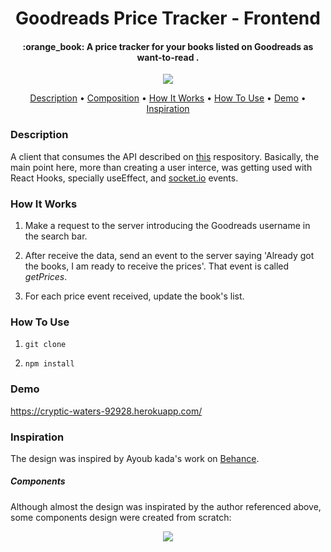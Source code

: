 
<h1 align="center">
  Goodreads Price Tracker - Frontend
  <br>
</h1>

<h4 align="center">:orange_book: A price tracker for your books listed on Goodreads as want-to-read .</h4>

<p align="center">
  <img src="https://i.imgur.com/Tp2xsSe.gif">
</p>

<p align="center">
  <a href="#description">Description</a> •
  <a href="#composition">Composition</a> •
  <a href="#how-it-works">How It Works</a> •
  <a href="#how-to-use">How To Use</a> •
  <a href="#DEMO">Demo</a> •
  <a href="#Inspiration">Inspiration</a>
</p>

### Description

A client that consumes the API described on [this](https://github.com/soltex1/goodreads-price-tracker-backend) respository. Basically, the main point here, more than creating a user interce, was getting used with React Hooks, specially useEffect, and [socket.io](https://socket.io/) events.

### How It Works

1. Make a request to the server introducing the Goodreads username in the search bar.

2. After receive the data, send an event to the server saying 'Already got the books, I am ready to receive the prices'. That event is called *getPrices*.

3. For each price event received, update the book's list.

### How To Use

1. `git clone`

2. `npm install`



### Demo

https://cryptic-waters-92928.herokuapp.com/

### Inspiration

The design was inspired by Ayoub kada's work on [Behance](https://dribbble.com/shots/7173758-CaseMe-Landing-Page).

##### Components

Although almost the design was inspirated by the author referenced above, some components design were created from scratch:

<p align="center">
  <img src="https://i.imgur.com/XDRkEdn.png">
</p>


